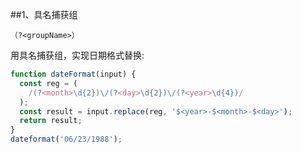 ##1、具名捕获组
```
（?<groupName>）
```
用具名捕获组，实现日期格式替换:
```js
function dateFormat(input) {
  const reg = (
    /(?<month>\d{2})\/(?<day>\d{2})\/(?<year>\d{4})/
  );
  const result = input.replace(reg, '$<year>-$<month>-$<day>');
  return result;
}
dateformat('06/23/1988');
```
